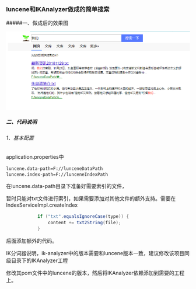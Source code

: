 ### luncene和IKAnalyzer做成的简单搜索

#####一、做成后的效果图



![](search1.png)

##### 二、代码说明

###### 1、基本配置

application.properties中

```properties
luncene.data-path=F://lunceneDataPath
luncene.index-path=F://lunceneIndexPath
```

在luncene.data-path目录下准备好需要索引的文件，

暂时只能对txt文件进行索引，如果需要添加对其他文件的额外支持。需要在IndexServiceImpl.createIndex

```			java
			if ("txt".equalsIgnoreCase(type)) {
				content += txt2String(file);
			}
```

后面添加额外的代码。



IK分词器说明，ik-analyzer中的版本需要和luncene版本一致，建议修改该项目同级目录下的IKAnalyzer工程

修改其pom文件中的luncene的版本，然后将IKAnalyzer依赖添加到需要的工程上。

